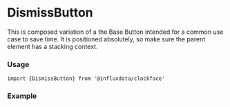 # DismissButton

This is composed variation of a the Base Button intended for a common use case to save time. It is positioned absolutely, so make sure the parent element has a stacking context.

### Usage
```tsx
import {DismissButton} from '@influxdata/clockface'
```

### Example
<!-- STORY -->

<!-- STORY HIDE START -->

<!-- STORY HIDE END -->

<!-- PROPS -->
